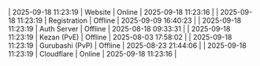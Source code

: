 | 2025-09-18 11:23:19 | Website | Online | 2025-09-18 11:23:16 |
| 2025-09-18 11:23:19 | Registration | Offline | 2025-09-09 16:40:23 |
| 2025-09-18 11:23:19 | Auth Server | Offline | 2025-08-18 09:33:31 |
| 2025-09-18 11:23:19 | Kezan (PvE) | Offline | 2025-08-03 17:58:02 |
| 2025-09-18 11:23:19 | Gurubashi (PvP) | Offline | 2025-08-23 21:44:06 |
| 2025-09-18 11:23:19 | Cloudflare | Online | 2025-09-18 11:23:16 |
